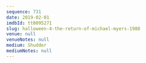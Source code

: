 ```yaml
---
sequence: 731
date: 2019-02-01
imdbId: tt0095271
slug: halloween-4-the-return-of-michael-myers-1988
venue: null
venueNotes: null
medium: Shudder
mediumNotes: null
---
```

